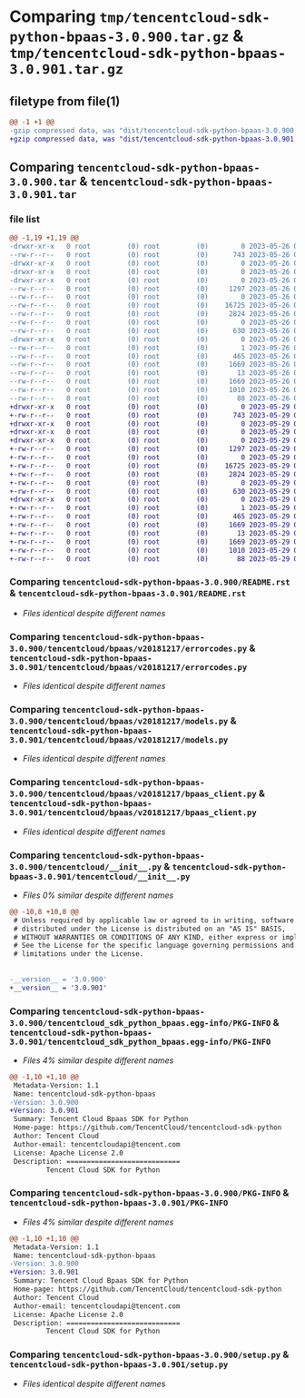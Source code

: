 # Comparing `tmp/tencentcloud-sdk-python-bpaas-3.0.900.tar.gz` & `tmp/tencentcloud-sdk-python-bpaas-3.0.901.tar.gz`

## filetype from file(1)

```diff
@@ -1 +1 @@
-gzip compressed data, was "dist/tencentcloud-sdk-python-bpaas-3.0.900.tar", last modified: Fri May 26 02:11:42 2023, max compression
+gzip compressed data, was "dist/tencentcloud-sdk-python-bpaas-3.0.901.tar", last modified: Mon May 29 02:20:22 2023, max compression
```

## Comparing `tencentcloud-sdk-python-bpaas-3.0.900.tar` & `tencentcloud-sdk-python-bpaas-3.0.901.tar`

### file list

```diff
@@ -1,19 +1,19 @@
-drwxr-xr-x   0 root         (0) root         (0)        0 2023-05-26 02:11:42.000000 tencentcloud-sdk-python-bpaas-3.0.900/
--rw-r--r--   0 root         (0) root         (0)      743 2023-05-26 02:11:42.000000 tencentcloud-sdk-python-bpaas-3.0.900/README.rst
-drwxr-xr-x   0 root         (0) root         (0)        0 2023-05-26 02:11:42.000000 tencentcloud-sdk-python-bpaas-3.0.900/tencentcloud/
-drwxr-xr-x   0 root         (0) root         (0)        0 2023-05-26 02:11:42.000000 tencentcloud-sdk-python-bpaas-3.0.900/tencentcloud/bpaas/
-drwxr-xr-x   0 root         (0) root         (0)        0 2023-05-26 02:11:42.000000 tencentcloud-sdk-python-bpaas-3.0.900/tencentcloud/bpaas/v20181217/
--rw-r--r--   0 root         (0) root         (0)     1297 2023-05-26 02:11:42.000000 tencentcloud-sdk-python-bpaas-3.0.900/tencentcloud/bpaas/v20181217/errorcodes.py
--rw-r--r--   0 root         (0) root         (0)        0 2023-05-26 02:11:42.000000 tencentcloud-sdk-python-bpaas-3.0.900/tencentcloud/bpaas/v20181217/__init__.py
--rw-r--r--   0 root         (0) root         (0)    16725 2023-05-26 02:11:42.000000 tencentcloud-sdk-python-bpaas-3.0.900/tencentcloud/bpaas/v20181217/models.py
--rw-r--r--   0 root         (0) root         (0)     2824 2023-05-26 02:11:42.000000 tencentcloud-sdk-python-bpaas-3.0.900/tencentcloud/bpaas/v20181217/bpaas_client.py
--rw-r--r--   0 root         (0) root         (0)        0 2023-05-26 02:11:42.000000 tencentcloud-sdk-python-bpaas-3.0.900/tencentcloud/bpaas/__init__.py
--rw-r--r--   0 root         (0) root         (0)      630 2023-05-26 02:11:42.000000 tencentcloud-sdk-python-bpaas-3.0.900/tencentcloud/__init__.py
-drwxr-xr-x   0 root         (0) root         (0)        0 2023-05-26 02:11:42.000000 tencentcloud-sdk-python-bpaas-3.0.900/tencentcloud_sdk_python_bpaas.egg-info/
--rw-r--r--   0 root         (0) root         (0)        1 2023-05-26 02:11:42.000000 tencentcloud-sdk-python-bpaas-3.0.900/tencentcloud_sdk_python_bpaas.egg-info/dependency_links.txt
--rw-r--r--   0 root         (0) root         (0)      465 2023-05-26 02:11:42.000000 tencentcloud-sdk-python-bpaas-3.0.900/tencentcloud_sdk_python_bpaas.egg-info/SOURCES.txt
--rw-r--r--   0 root         (0) root         (0)     1669 2023-05-26 02:11:42.000000 tencentcloud-sdk-python-bpaas-3.0.900/tencentcloud_sdk_python_bpaas.egg-info/PKG-INFO
--rw-r--r--   0 root         (0) root         (0)       13 2023-05-26 02:11:42.000000 tencentcloud-sdk-python-bpaas-3.0.900/tencentcloud_sdk_python_bpaas.egg-info/top_level.txt
--rw-r--r--   0 root         (0) root         (0)     1669 2023-05-26 02:11:42.000000 tencentcloud-sdk-python-bpaas-3.0.900/PKG-INFO
--rw-r--r--   0 root         (0) root         (0)     1010 2023-05-26 02:11:42.000000 tencentcloud-sdk-python-bpaas-3.0.900/setup.py
--rw-r--r--   0 root         (0) root         (0)       88 2023-05-26 02:11:42.000000 tencentcloud-sdk-python-bpaas-3.0.900/setup.cfg
+drwxr-xr-x   0 root         (0) root         (0)        0 2023-05-29 02:20:22.000000 tencentcloud-sdk-python-bpaas-3.0.901/
+-rw-r--r--   0 root         (0) root         (0)      743 2023-05-29 02:20:21.000000 tencentcloud-sdk-python-bpaas-3.0.901/README.rst
+drwxr-xr-x   0 root         (0) root         (0)        0 2023-05-29 02:20:22.000000 tencentcloud-sdk-python-bpaas-3.0.901/tencentcloud/
+drwxr-xr-x   0 root         (0) root         (0)        0 2023-05-29 02:20:22.000000 tencentcloud-sdk-python-bpaas-3.0.901/tencentcloud/bpaas/
+drwxr-xr-x   0 root         (0) root         (0)        0 2023-05-29 02:20:22.000000 tencentcloud-sdk-python-bpaas-3.0.901/tencentcloud/bpaas/v20181217/
+-rw-r--r--   0 root         (0) root         (0)     1297 2023-05-29 02:20:21.000000 tencentcloud-sdk-python-bpaas-3.0.901/tencentcloud/bpaas/v20181217/errorcodes.py
+-rw-r--r--   0 root         (0) root         (0)        0 2023-05-29 02:20:21.000000 tencentcloud-sdk-python-bpaas-3.0.901/tencentcloud/bpaas/v20181217/__init__.py
+-rw-r--r--   0 root         (0) root         (0)    16725 2023-05-29 02:20:21.000000 tencentcloud-sdk-python-bpaas-3.0.901/tencentcloud/bpaas/v20181217/models.py
+-rw-r--r--   0 root         (0) root         (0)     2824 2023-05-29 02:20:21.000000 tencentcloud-sdk-python-bpaas-3.0.901/tencentcloud/bpaas/v20181217/bpaas_client.py
+-rw-r--r--   0 root         (0) root         (0)        0 2023-05-29 02:20:21.000000 tencentcloud-sdk-python-bpaas-3.0.901/tencentcloud/bpaas/__init__.py
+-rw-r--r--   0 root         (0) root         (0)      630 2023-05-29 02:20:21.000000 tencentcloud-sdk-python-bpaas-3.0.901/tencentcloud/__init__.py
+drwxr-xr-x   0 root         (0) root         (0)        0 2023-05-29 02:20:22.000000 tencentcloud-sdk-python-bpaas-3.0.901/tencentcloud_sdk_python_bpaas.egg-info/
+-rw-r--r--   0 root         (0) root         (0)        1 2023-05-29 02:20:21.000000 tencentcloud-sdk-python-bpaas-3.0.901/tencentcloud_sdk_python_bpaas.egg-info/dependency_links.txt
+-rw-r--r--   0 root         (0) root         (0)      465 2023-05-29 02:20:21.000000 tencentcloud-sdk-python-bpaas-3.0.901/tencentcloud_sdk_python_bpaas.egg-info/SOURCES.txt
+-rw-r--r--   0 root         (0) root         (0)     1669 2023-05-29 02:20:21.000000 tencentcloud-sdk-python-bpaas-3.0.901/tencentcloud_sdk_python_bpaas.egg-info/PKG-INFO
+-rw-r--r--   0 root         (0) root         (0)       13 2023-05-29 02:20:21.000000 tencentcloud-sdk-python-bpaas-3.0.901/tencentcloud_sdk_python_bpaas.egg-info/top_level.txt
+-rw-r--r--   0 root         (0) root         (0)     1669 2023-05-29 02:20:22.000000 tencentcloud-sdk-python-bpaas-3.0.901/PKG-INFO
+-rw-r--r--   0 root         (0) root         (0)     1010 2023-05-29 02:20:21.000000 tencentcloud-sdk-python-bpaas-3.0.901/setup.py
+-rw-r--r--   0 root         (0) root         (0)       88 2023-05-29 02:20:22.000000 tencentcloud-sdk-python-bpaas-3.0.901/setup.cfg
```

### Comparing `tencentcloud-sdk-python-bpaas-3.0.900/README.rst` & `tencentcloud-sdk-python-bpaas-3.0.901/README.rst`

 * *Files identical despite different names*

### Comparing `tencentcloud-sdk-python-bpaas-3.0.900/tencentcloud/bpaas/v20181217/errorcodes.py` & `tencentcloud-sdk-python-bpaas-3.0.901/tencentcloud/bpaas/v20181217/errorcodes.py`

 * *Files identical despite different names*

### Comparing `tencentcloud-sdk-python-bpaas-3.0.900/tencentcloud/bpaas/v20181217/models.py` & `tencentcloud-sdk-python-bpaas-3.0.901/tencentcloud/bpaas/v20181217/models.py`

 * *Files identical despite different names*

### Comparing `tencentcloud-sdk-python-bpaas-3.0.900/tencentcloud/bpaas/v20181217/bpaas_client.py` & `tencentcloud-sdk-python-bpaas-3.0.901/tencentcloud/bpaas/v20181217/bpaas_client.py`

 * *Files identical despite different names*

### Comparing `tencentcloud-sdk-python-bpaas-3.0.900/tencentcloud/__init__.py` & `tencentcloud-sdk-python-bpaas-3.0.901/tencentcloud/__init__.py`

 * *Files 0% similar despite different names*

```diff
@@ -10,8 +10,8 @@
 # Unless required by applicable law or agreed to in writing, software
 # distributed under the License is distributed on an "AS IS" BASIS,
 # WITHOUT WARRANTIES OR CONDITIONS OF ANY KIND, either express or implied.
 # See the License for the specific language governing permissions and
 # limitations under the License.
 
 
-__version__ = '3.0.900'
+__version__ = '3.0.901'
```

### Comparing `tencentcloud-sdk-python-bpaas-3.0.900/tencentcloud_sdk_python_bpaas.egg-info/PKG-INFO` & `tencentcloud-sdk-python-bpaas-3.0.901/tencentcloud_sdk_python_bpaas.egg-info/PKG-INFO`

 * *Files 4% similar despite different names*

```diff
@@ -1,10 +1,10 @@
 Metadata-Version: 1.1
 Name: tencentcloud-sdk-python-bpaas
-Version: 3.0.900
+Version: 3.0.901
 Summary: Tencent Cloud Bpaas SDK for Python
 Home-page: https://github.com/TencentCloud/tencentcloud-sdk-python
 Author: Tencent Cloud
 Author-email: tencentcloudapi@tencent.com
 License: Apache License 2.0
 Description: ============================
         Tencent Cloud SDK for Python
```

### Comparing `tencentcloud-sdk-python-bpaas-3.0.900/PKG-INFO` & `tencentcloud-sdk-python-bpaas-3.0.901/PKG-INFO`

 * *Files 4% similar despite different names*

```diff
@@ -1,10 +1,10 @@
 Metadata-Version: 1.1
 Name: tencentcloud-sdk-python-bpaas
-Version: 3.0.900
+Version: 3.0.901
 Summary: Tencent Cloud Bpaas SDK for Python
 Home-page: https://github.com/TencentCloud/tencentcloud-sdk-python
 Author: Tencent Cloud
 Author-email: tencentcloudapi@tencent.com
 License: Apache License 2.0
 Description: ============================
         Tencent Cloud SDK for Python
```

### Comparing `tencentcloud-sdk-python-bpaas-3.0.900/setup.py` & `tencentcloud-sdk-python-bpaas-3.0.901/setup.py`

 * *Files identical despite different names*

